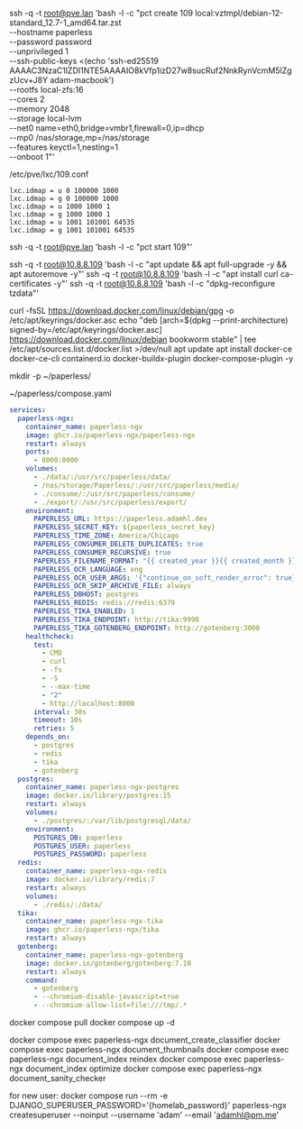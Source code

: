 ssh -q -t root@pve.lan 'bash -l -c "pct create 109 local:vztmpl/debian-12-standard_12.7-1_amd64.tar.zst \
 --hostname paperless \
 --password password \
 --unprivileged 1 \
 --ssh-public-keys <(echo 'ssh-ed25519 AAAAC3NzaC1lZDI1NTE5AAAAIO8kVfp1izD27w8sucRuf2NnkRynVcmM5lZgzUcv+J8Y adam-macbook') \
 --rootfs local-zfs:16 \
 --cores 2 \
 --memory 2048 \
 --storage local-lvm \
 --net0 name=eth0,bridge=vmbr1,firewall=0,ip=dhcp \
 --mp0 /nas/storage,mp=/nas/storage \
 --features keyctl=1,nesting=1 \
 --onboot 1"'

/etc/pve/lxc/109.conf

```
lxc.idmap = u 0 100000 1000
lxc.idmap = g 0 100000 1000
lxc.idmap = u 1000 1000 1
lxc.idmap = g 1000 1000 1
lxc.idmap = u 1001 101001 64535
lxc.idmap = g 1001 101001 64535
```

ssh -q -t root@pve.lan 'bash -l -c "pct start 109"'

ssh -q -t root@10.8.8.109 'bash -l -c "apt update && apt full-upgrade -y && apt autoremove -y"'
ssh -q -t root@10.8.8.109 'bash -l -c "apt install curl ca-certificates -y"'
ssh -q -t root@10.8.8.109 'bash -l -c "dpkg-reconfigure tzdata"'

curl -fsSL https://download.docker.com/linux/debian/gpg -o /etc/apt/keyrings/docker.asc
echo "deb [arch=$(dpkg --print-architecture) signed-by=/etc/apt/keyrings/docker.asc] https://download.docker.com/linux/debian bookworm stable" | tee /etc/apt/sources.list.d/docker.list >/dev/null
apt update
apt install docker-ce docker-ce-cli containerd.io docker-buildx-plugin docker-compose-plugin -y

mkdir -p ~/paperless/

~/paperless/compose.yaml

```yaml
services:
  paperless-ngx:
    container_name: paperless-ngx
    image: ghcr.io/paperless-ngx/paperless-ngx
    restart: always
    ports:
      - 8000:8000
    volumes:
      - ./data/:/usr/src/paperless/data/
      - /nas/storage/Paperless/:/usr/src/paperless/media/
      - ./consume/:/usr/src/paperless/consume/
      - ./export/:/usr/src/paperless/export/
    environment:
      PAPERLESS_URL: https://paperless.adamhl.dev
      PAPERLESS_SECRET_KEY: ${paperless_secret_key}
      PAPERLESS_TIME_ZONE: America/Chicago
      PAPERLESS_CONSUMER_DELETE_DUPLICATES: true
      PAPERLESS_CONSUMER_RECURSIVE: true
      PAPERLESS_FILENAME_FORMAT: "{{ created_year }}{{ created_month }}{{ created_day }} {{ title }}"
      PAPERLESS_OCR_LANGUAGE: eng
      PAPERLESS_OCR_USER_ARGS: '{"continue_on_soft_render_error": true}'
      PAPERLESS_OCR_SKIP_ARCHIVE_FILE: always
      PAPERLESS_DBHOST: postgres
      PAPERLESS_REDIS: redis://redis:6379
      PAPERLESS_TIKA_ENABLED: 1
      PAPERLESS_TIKA_ENDPOINT: http://tika:9998
      PAPERLESS_TIKA_GOTENBERG_ENDPOINT: http://gotenberg:3000
    healthcheck:
      test:
        - CMD
        - curl
        - -fs
        - -S
        - --max-time
        - "2"
        - http://localhost:8000
      interval: 30s
      timeout: 10s
      retries: 5
    depends_on:
      - postgres
      - redis
      - tika
      - gotenberg
  postgres:
    container_name: paperless-ngx-postgres
    image: docker.io/library/postgres:15
    restart: always
    volumes:
      - ./postgres/:/var/lib/postgresql/data/
    environment:
      POSTGRES_DB: paperless
      POSTGRES_USER: paperless
      POSTGRES_PASSWORD: paperless
  redis:
    container_name: paperless-ngx-redis
    image: docker.io/library/redis:7
    restart: always
    volumes:
      - ./redis/:/data/
  tika:
    container_name: paperless-ngx-tika
    image: ghcr.io/paperless-ngx/tika
    restart: always
  gotenberg:
    container_name: paperless-ngx-gotenberg
    image: docker.io/gotenberg/gotenberg:7.10
    restart: always
    command:
      - gotenberg
      - --chromium-disable-javascript=true
      - --chromium-allow-list=file:///tmp/.*
```

docker compose pull
docker compose up -d

docker compose exec paperless-ngx document_create_classifier
docker compose exec paperless-ngx document_thumbnails
docker compose exec paperless-ngx document_index reindex
docker compose exec paperless-ngx document_index optimize
docker compose exec paperless-ngx document_sanity_checker

for new user:
docker compose run --rm -e DJANGO_SUPERUSER_PASSWORD='{homelab_password}' paperless-ngx createsuperuser --noinput --username 'adam' --email 'adamhl@pm.me'
